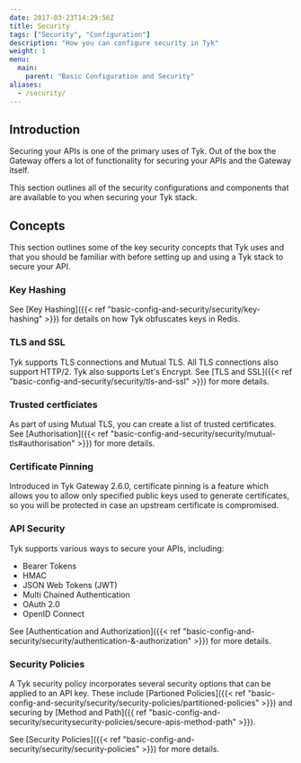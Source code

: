 ```yaml
---
date: 2017-03-23T14:29:56Z
title: Security
tags: ["Security", "Configuration"]
description: "How you can configure security in Tyk"
weight: 1
menu: 
  main:
    parent: "Basic Configuration and Security"
aliases:
  - /security/
---
```


## Introduction

Securing your APIs is one of the primary uses of Tyk. Out of the box the Gateway offers a lot of functionality for securing your APIs and the Gateway itself.

This section outlines all of the security configurations and components that are available to you when securing your Tyk stack.

## Concepts

This section outlines some of the key security concepts that Tyk uses and that you should be familiar with before setting up and using a Tyk stack to secure your API.

### Key Hashing

See [Key Hashing]({{< ref "basic-config-and-security/security/key-hashing" >}}) for details on how Tyk obfuscates keys in Redis.

### TLS and SSL

Tyk supports TLS connections and Mutual TLS. All TLS connections also support HTTP/2. Tyk also supports Let's Encrypt. See [TLS and SSL]({{< ref "basic-config-and-security/security/tls-and-ssl" >}}) for more details.

### Trusted certficiates

As part of using Mutual TLS, you can create a list of trusted certificates. See [Authorisation]({{< ref "basic-config-and-security/security/mutual-tls#authorisation" >}}) for more details.

### Certificate Pinning

Introduced in Tyk Gateway 2.6.0, certificate pinning is a feature which allows you to allow only specified public keys used to generate certificates, so you will be protected in case an upstream certificate is compromised.

### API Security

Tyk supports various ways to secure your APIs, including:

* Bearer Tokens
* HMAC
* JSON Web Tokens (JWT)
* Multi Chained Authentication
* OAuth 2.0
* OpenID Connect

See [Authentication and Authorization]({{< ref "basic-config-and-security/security/authentication-&-authorization" >}}) for more details.

### Security Policies

A Tyk security policy incorporates several security options that can be applied to an API key. These include [Partioned Policies]({{< ref "basic-config-and-security/security/security-policies/partitioned-policies" >}}) and securing by [Method and Path]({{ ref "basic-config-and-security/securitysecurity-policies/secure-apis-method-path" >}}).

See [Security Policies]({{< ref "basic-config-and-security/security/security-policies" >}}) for more details.
